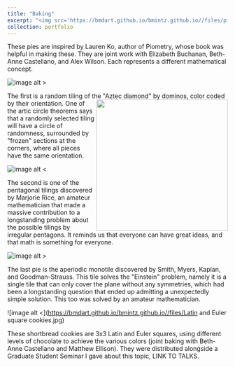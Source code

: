 ```yaml
---
title: "Baking"
excerpt: "<img src='https://bmdart.github.io/bmintz.github.io//files/pie_1a.jpg' style='width:200px;height:200px;'>      <img src='https://bmdart.github.io/bmintz.github.io//files/Latin and Euler square cookies.jpg' style='width:200px;height:200px;'> '     ' <img src='https://bmdart.github.io/bmintz.github.io//files/pie-2.jpg' style='width:200px;height:200px;'>"
collection: portfolio
---
```


These pies are inspired by Lauren Ko, author of Piometry, whose book was helpful in making these. They are joint work with Elizabeth Buchanan, Beth-Anne Castellano, and Alex Wilson. Each represents a different mathematical concept.

![image alt >](https://bmdart.github.io/bmintz.github.io//files/pie_1a.jpg)

The first is a random tiling of the "Aztec diamond" by dominos, color coded by their orientation. <img src='https://bmdart.github.io/bmintz.github.io//files/pie_1a.jpg' style='width:300px;height:300px;' align='right'> One of the artic circle theorems says that a randomly selected tiling will have a circle of randomness, surrounded by "frozen" sections at the corners, where all pieces have the same orientation. 

![image alt <](https://bmdart.github.io/bmintz.github.io//files/pie-2.jpg)

The second is one of the pentagonal tilings discovered by Marjorie Rice, an amateur mathematician that made a massive contribution to a longstanding problem about the possible tilings by irregular pentagons. It reminds us that everyone can have great ideas, and that math is something for everyone.

![image alt >](https://bmdart.github.io/bmintz.github.io//files/pie-3.jpg)

The last pie is the aperiodic monotile discovered by Smith, Myers, Kaplan, and Goodman-Strauss. This tile solves the "Einstein" problem, namely it is a single tile that can only cover the plane without any symmetries, which had been a longstanding question that ended up admitting a unexpectedly simple solution. This too was solved by an amateur mathematician.

![image alt <](https://bmdart.github.io/bmintz.github.io//files/Latin and Euler square cookies.jpg)

These shortbread cookies are 3x3 Latin and Euler squares, using different levels of chocolate to achieve the various colors (joint baking with Beth-Anne Castellano and Matthew Ellison). They were distributed alongside a Graduate Student Seminar I gave about this topic, LINK TO TALKS.

